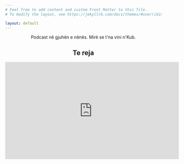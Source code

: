 ```yaml
---
# Feel free to add content and custom Front Matter to this file.
# To modify the layout, see https://jekyllrb.com/docs/themes/#overriding-theme-defaults

layout: default
---
```

<center>
Podcast në gjuhën e nënës. Mirë se t'na vini n'Kub. 



## Te reja
<iframe width="560" height="315" src="https://www.youtube.com/embed/OQGlmLhAoVE" title="YouTube video player" frameborder="0" allow="accelerometer; autoplay; clipboard-write; encrypted-media; gyroscope; picture-in-picture; web-share" allowfullscreen></iframe>

</center>